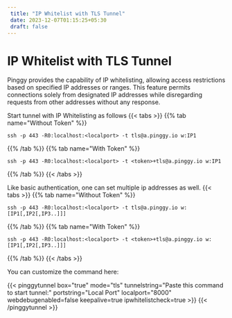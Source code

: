 ```yaml
---
 title: "IP Whitelist with TLS Tunnel"
 date: 2023-12-07T01:15:25+05:30
 draft: false 
---
```


# IP Whitelist with TLS Tunnel

Pinggy provides the capability of IP whitelisting, allowing access restrictions based on specified IP addresses or ranges. This feature permits connections solely from designated IP addresses while disregarding requests from other addresses without any response.

Start tunnel with IP Whitelisting as follows
{{< tabs >}}
{{% tab name="Without Token" %}}
```
ssh -p 443 -R0:localhost:<localport> -t tls@a.pinggy.io w:IP1
```
{{% /tab %}}
{{% tab name="With Token" %}}
```
ssh -p 443 -R0:localhost:<localport> -t <token>+tls@a.pinggy.io w:IP1
```
{{% /tab %}}
{{< /tabs >}}

Like basic authentication, one can set multiple ip addresses as well.
{{< tabs >}}
{{% tab name="Without Token" %}}
```
ssh -p 443 -R0:localhost:<localport> -t tls@a.pinggy.io w:[IP1[,IP2[,IP3..]]]
```
{{% /tab %}}
{{% tab name="With Token" %}}
```
ssh -p 443 -R0:localhost:<localport> -t <token>+tls@a.pinggy.io w:[IP1[,IP2[,IP3..]]]
```
{{% /tab %}}
{{< /tabs >}}

You can customize the command here:

{{< pinggytunnel box="true" mode="tls" tunnelstring="Paste this command to start tunnel:" portstring="Local Port" localport="8000" webdebugenabled=false 
keepalive=true ipwhitelistcheck=true >}}
{{< /pinggytunnel >}}